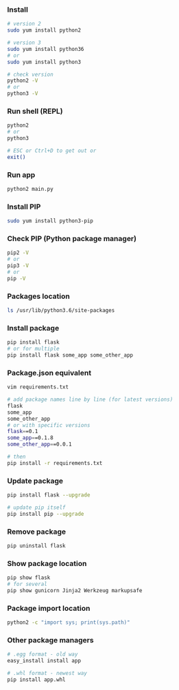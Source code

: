 ### Install

```bash
# version 2
sudo yum install python2

# version 3
sudo yum install python36
# or
sudo yum install python3

# check version
python2 -V
# or
python3 -V
```

### Run shell (REPL)

```bash
python2
# or
python3

# ESC or Ctrl+D to get out or
exit()
```

### Run app

```bash
python2 main.py
```

### Install PIP

```bash
sudo yum install python3-pip
```



### Check PIP (Python package manager)

```bash
pip2 -V
# or
pip3 -V
# or
pip -V
```

### Packages location

```bash
ls /usr/lib/python3.6/site-packages
```



### Install package

```bash
pip install flask
# or for multiple
pip install flask some_app some_other_app
```

### Package.json equivalent

```bash
vim requirements.txt

# add package names line by line (for latest versions)
flask
some_app
some_other_app
# or with specific versions
flask==0.1
some_app==0.1.8
some_other_app==0.0.1

# then
pip install -r requirements.txt
```

### Update package

```bash
pip install flask --upgrade

# update pip itself
pip install pip --upgrade
```

### Remove package

```bash
pip uninstall flask
```

### Show package location

```bash
pip show flask
# for several
pip show gunicorn Jinja2 Werkzeug markupsafe
```

### Package import location

```bash
python2 -c "import sys; print(sys.path)"
```

### Other package managers

```bash
# .egg format - old way
easy_install install app

# .whl format - newest way
pip install app.whl
```


